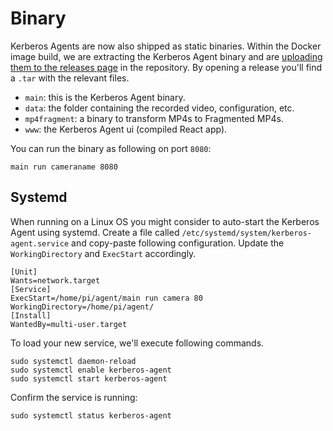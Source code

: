 # Binary

Kerberos Agents are now also shipped as static binaries. Within the Docker image build, we are extracting the Kerberos Agent binary and are [uploading them to the releases page](https://github.com/kerberos-io/agent/releases) in the repository. By opening a release you'll find a `.tar` with the relevant files.

- `main`: this is the Kerberos Agent binary.
- `data`: the folder containing the recorded video, configuration, etc.
- `mp4fragment`: a binary to transform MP4s to Fragmented MP4s.
- `www`: the Kerberos Agent ui (compiled React app).

You can run the binary as following on port `8080`:

    main run cameraname 8080

## Systemd

When running on a Linux OS you might consider to auto-start the Kerberos Agent using systemd. Create a file called `/etc/systemd/system/kerberos-agent.service` and copy-paste following configuration. Update the `WorkingDirectory` and `ExecStart` accordingly.

    [Unit]
    Wants=network.target
    [Service]
    ExecStart=/home/pi/agent/main run camera 80
    WorkingDirectory=/home/pi/agent/
    [Install]
    WantedBy=multi-user.target

To load your new service, we'll execute following commands.

    sudo systemctl daemon-reload
    sudo systemctl enable kerberos-agent
    sudo systemctl start kerberos-agent

Confirm the service is running:

    sudo systemctl status kerberos-agent
